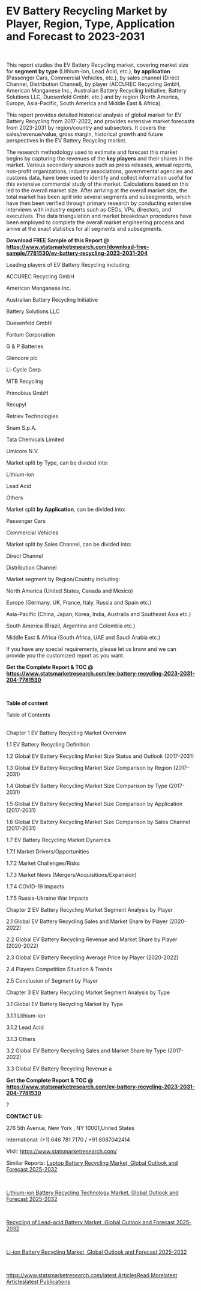 <h1>EV Battery Recycling Market by Player, Region, Type, Application and Forecast to 2023-2031</h1><br/><p>This report studies the EV Battery Recycling market, covering market size for <strong>segment by type</strong> (Lithium-ion, Lead Acid, etc.), <strong>by application</strong> (Passenger Cars, Commercial Vehicles, etc.), by sales channel (Direct Channel, Distribution Channel), by player (ACCUREC Recycling GmbH, American Manganese Inc., Australian Battery Recycling Initiative, Battery Solutions LLC, Duesenfeld GmbH, etc.) and by region (North America, Europe, Asia-Pacific, South America and Middle East & Africa).</p>
 
 
 
 <p>This report provides detailed historical analysis of global market for EV Battery Recycling from 2017-2022, and provides extensive market forecasts from 2023-2031 by region/country and subsectors. It covers the sales/revenue/value, gross margin, historical growth and future perspectives in the EV Battery Recycling market.</p>
 
 
 
 <p>The research methodology used to estimate and forecast this market begins by capturing the revenues of the <strong>key players</strong> and their shares in the market. Various secondary sources such as press releases, annual reports, non-profit organizations, industry associations, governmental agencies and customs data, have been used to identify and collect information useful for this extensive commercial study of the market. Calculations based on this led to the overall market size. After arriving at the overall market size, the total market has been split into several segments and subsegments, which have then been verified through primary research by conducting extensive interviews with industry experts such as CEOs, VPs, directors, and executives. The data triangulation and market breakdown procedures have been employed to complete the overall market engineering process and arrive at the exact statistics for all segments and subsegments.</p>
 
 
 
 <p><strong>Download FREE Sample of this Report @ <a href="https://www.statsmarketresearch.com/download-free-sample/7781530/ev-battery-recycling-2023-2031-204">https://www.statsmarketresearch.com/download-free-sample/7781530/ev-battery-recycling-2023-2031-204</a></strong></p>
 
 
 
 <p>Leading players of EV Battery Recycling including:</p>
 
 
 
 <p>ACCUREC Recycling GmbH</p>
 
 
 
 <p>American Manganese Inc.</p>
 
 
 
 <p>Australian Battery Recycling Initiative</p>
 
 
 
 <p>Battery Solutions LLC</p>
 
 
 
 <p>Duesenfeld GmbH</p>
 
 
 
 <p>Fortum Corporation</p>
 
 
 
 <p>G & P Batteries</p>
 
 
 
 <p>Glencore plc</p>
 
 
 
 <p>Li-Cycle Corp.</p>
 
 
 
 <p>MTB Recycling</p>
 
 
 
 <p>Primobius GmbH</p>
 
 
 
 <p>Recupyl</p>
 
 
 
 <p>Retriev Technologies</p>
 
 
 
 <p>Snam S.p.A.</p>
 
 
 
 <p>Tata Chemicals Limited</p>
 
 
 
 <p>Umicore N.V.</p>
 
 
 
 <p>Market split by Type, can be divided into:</p>
 
 
 
 <p>Lithium-ion</p>
 
 
 
 <p>Lead Acid</p>
 
 
 
 <p>Others</p>
 
 
 
 <p>Market split <strong>by Application</strong>, can be divided into:</p>
 
 
 
 <p>Passenger Cars</p>
 
 
 
 <p>Commercial Vehicles</p>
 
 
 
 <p>Market split by Sales Channel, can be divided into:</p>
 
 
 
 <p>Direct Channel</p>
 
 
 
 <p>Distribution Channel</p>
 
 
 
 <p>Market segment by Region/Country including:</p>
 
 
 
 <p>North America (United States, Canada and Mexico)</p>
 
 
 
 <p>Europe (Germany, UK, France, Italy, Russia and Spain etc.)</p>
 
 
 
 <p>Asia-Pacific (China, Japan, Korea, India, Australia and Southeast Asia etc.)</p>
 
 
 
 <p>South America (Brazil, Argentina and Colombia etc.)</p>
 
 
 
 <p>Middle East & Africa (South Africa, UAE and Saudi Arabia etc.)</p>
 
 
 
 <p>If you have any special requirements, please let us know and we can provide you the customized report as you want.</p>
 
 
 
 <div><b>Get the Complete Report & TOC @ <a href="https://www.statsmarketresearch.com/ev-battery-recycling-2023-2031-204-7781530">https://www.statsmarketresearch.com/ev-battery-recycling-2023-2031-204-7781530</a></b></div>
 
 
 
 <p><br />
 
 <b>Table of content</b></p>
 
 
 
 <p>Table of Contents<br />
 
 <br />
 
 Chapter 1 EV Battery Recycling Market Overview<br />
 
 1.1 EV Battery Recycling Definition<br />
 
 1.2 Global EV Battery Recycling Market Size Status and Outlook (2017-2031)<br />
 
 1.3 Global EV Battery Recycling Market Size Comparison by Region (2017-2031)<br />
 
 1.4 Global EV Battery Recycling Market Size Comparison by Type (2017-2031)<br />
 
 1.5 Global EV Battery Recycling Market Size Comparison by Application (2017-2031)<br />
 
 1.6 Global EV Battery Recycling Market Size Comparison by Sales Channel (2017-2031)<br />
 
 1.7 EV Battery Recycling Market Dynamics<br />
 
 1.7.1 Market Drivers/Opportunities<br />
 
 1.7.2 Market Challenges/Risks<br />
 
 1.7.3 Market News (Mergers/Acquisitions/Expansion)<br />
 
 1.7.4 COVID-19 Impacts<br />
 
 1.7.5 Russia-Ukraine War Impacts<br />
 
 Chapter 2 EV Battery Recycling Market Segment Analysis by Player<br />
 
 2.1 Global EV Battery Recycling Sales and Market Share by Player (2020-2022)<br />
 
 2.2 Global EV Battery Recycling Revenue and Market Share by Player (2020-2022)<br />
 
 2.3 Global EV Battery Recycling Average Price by Player (2020-2022)<br />
 
 2.4 Players Competition Situation & Trends<br />
 
 2.5 Conclusion of Segment by Player<br />
 
 Chapter 3 EV Battery Recycling Market Segment Analysis by Type<br />
 
 3.1 Global EV Battery Recycling Market by Type<br />
 
 3.1.1 Lithium-ion<br />
 
 3.1.2 Lead Acid<br />
 
 3.1.3 Others<br />
 
 3.2 Global EV Battery Recycling Sales and Market Share by Type (2017-2022)<br />
 
 3.3 Global EV Battery Recycling Revenue a</p>
 
 
 
 <div><b>Get the Complete Report & TOC @ <a href="https://www.statsmarketresearch.com/ev-battery-recycling-2023-2031-204-7781530">https://www.statsmarketresearch.com/ev-battery-recycling-2023-2031-204-7781530</a></b></div>
 
 
 
 <p>? </p>
 
 
 
 <p><b>CONTACT US:</b><br />
 
 276 5th Avenue, New York , NY 10001,United States<br />
 
 International: (+1) 646 781 7170 / +91 8087042414<br />
 
 Visit: <a href="https://www.statsmarketresearch.com/">https://www.statsmarketresearch.com/</a><br />
 
 Similar Reports: <a href="https://www.statsmarketresearch.com/ev-battery-recycling-2023-2031-204-7781530">Laptop Battery Recycling Market, Global Outlook and Forecast 2025-2032</a><br />
 
 <br />
 
 <a href="https://www.statsmarketresearch.com/ev-battery-recycling-2023-2031-204-7781530">Lithium-ion Battery Recycling Technology Market, Global Outlook and Forecast 2025-2032</a><br />
 
 <br />
 
 <a href="https://www.statsmarketresearch.com/ev-battery-recycling-2023-2031-204-7781530">Recycling of Lead-acid Battery Market, Global Outlook and Forecast 2025-2032</a><br />
 
 <br />
 
 <a href="https://www.statsmarketresearch.com/ev-battery-recycling-2023-2031-204-7781530">Li-ion Battery Recycling Market, Global Outlook and Forecast 2025-2032</a><br />
 
 <br />
 
 <a href="https://gyeongbokgung.com">https://www.statsmarketresearch.com/</a><a href="https://hallyeomaritime.com">latest Articles</a><a href="https://jingwansa.com">Read More</a><a href="https://nguoiviet.jp/">latest Articles</a><a href="https://www.intelmarketresearch.com/">latest Publications</a></p>